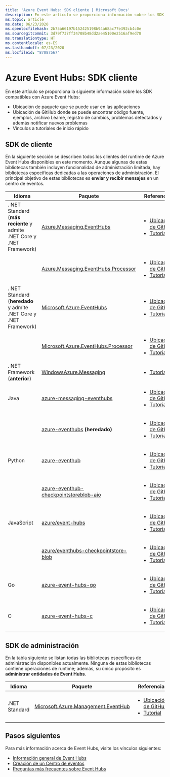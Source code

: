 ```yaml
---
title: 'Azure Event Hubs: SDK cliente | Microsoft Docs'
description: En este artículo se proporciona información sobre los SDK cliente de Azure Event Hubs.
ms.topic: article
ms.date: 06/23/2020
ms.openlocfilehash: 2b75a66197b152425198b94a68ac77e392cb4c0e
ms.sourcegitcommit: 3d79f737ff34708b48dd2ae45100e2516af9ed78
ms.translationtype: HT
ms.contentlocale: es-ES
ms.lasthandoff: 07/23/2020
ms.locfileid: "87087567"
---
```

# <a name="azure-event-hubs---client-sdks"></a>Azure Event Hubs: SDK cliente
En este artículo se proporciona la siguiente información sobre los SDK compatibles con Azure Event Hubs: 

- Ubicación de paquete que se puede usar en las aplicaciones 
- Ubicación de GitHub donde se puede encontrar código fuente, ejemplos, archivo Léame, registro de cambios, problemas detectados y además notificar nuevos problemas 
- Vínculos a tutoriales de inicio rápido 

## <a name="client-sdks"></a>SDK de cliente
En la siguiente sección se describen todos los clientes del runtime de Azure Event Hubs disponibles en este momento. Aunque algunas de estas bibliotecas también incluyen funcionalidad de administración limitada, hay bibliotecas específicas dedicadas a las operaciones de administración. El principal objetivo de estas bibliotecas es **enviar y recibir mensajes** en un centro de eventos.

| Idioma | Paquete | Referencia | 
| -------- | ------- | --------------- | 
| . NET Standard (**más reciente** y admite .NET Core y .NET Framework) | [Azure.Messaging.EventHubs](https://www.nuget.org/packages/Azure.Messaging.EventHubs/) |<ul><li>[Ubicación de GitHub](https://github.com/Azure/azure-sdk-for-net/tree/master/sdk/eventhub/Azure.Messaging.EventHubs)</li><li>[Tutorial](get-started-dotnet-standard-send-v2.md)</li></ul> |
|       | [Azure.Messaging.EventHubs.Processor](https://www.nuget.org/packages/Azure.Messaging.EventHubs.Processor/) | <ul><li>[Ubicación de GitHub](https://github.com/Azure/azure-sdk-for-net/tree/master/sdk/eventhub/Azure.Messaging.EventHubs.Processor)</li><li>[Tutorial](get-started-dotnet-standard-send-v2.md)</li></ul> |
| . NET Standard (**heredado** y admite .NET Core y .NET Framework) | [Microsoft.Azure.EventHubs](https://www.nuget.org/packages/Microsoft.Azure.EventHubs/) | <ul><li>[Ubicación de GitHub](https://github.com/Azure/azure-sdk-for-net/tree/master/sdk/eventhub/Microsoft.Azure.EventHubs)</li><li>[Tutorial](event-hubs-dotnet-standard-getstarted-send.md)</li></ul> | 
|       | [Microsoft.Azure.EventHubs.Processor](https://www.nuget.org/packages/Microsoft.Azure.EventHubs.Processor) | <ul><li>[Ubicación de GitHub](https://github.com/Azure/azure-sdk-for-net/tree/master/sdk/eventhub/Microsoft.Azure.EventHubs.Processor)</li><li>[Tutorial](event-hubs-dotnet-standard-getstarted-send.md)</li></ul> |
| . NET Framework (**anterior**) | [WindowsAzure.Messaging](https://www.nuget.org/packages/WindowsAzure.ServiceBus/) |<ul><li>[Tutorial](event-hubs-dotnet-framework-getstarted-send.md)</li></ul> |
| Java | [azure-messaging-eventhubs](https://search.maven.org/search?q=a:azure-messaging-eventhubs) | <ul><li>[Ubicación de GitHub](https://github.com/Azure/azure-sdk-for-java/tree/master/sdk/eventhubs/azure-messaging-eventhubs)</li><li>[Tutorial](get-started-java-send-v2.md)</li></ul> |
|      | [azure-eventhubs](https://search.maven.org/search?q=a:azure-eventhubs) **(heredado)** | <ul><li>[Ubicación de GitHub](https://github.com/Azure/azure-sdk-for-java/tree/master/sdk/eventhubs/microsoft-azure-eventhubs)</li><li>[Tutorial](event-hubs-java-get-started-send.md)</li></ul> |
| Python |  [azure-eventhub](https://pypi.org/project/azure-eventhub/) | <ul><li>[Ubicación de GitHub](https://github.com/Azure/azure-sdk-for-python/tree/master/sdk/eventhub/azure-eventhub)</li><li>[Tutorial](get-started-python-send-v2.md)</li></ul> |
|        | [azure-eventhub-checkpointstoreblob-aio](https://pypi.org/project/azure-eventhub-checkpointstoreblob-aio/) | <ul><li>[Ubicación de GitHub](https://github.com/Azure/azure-sdk-for-python/tree/master/sdk/eventhub/azure-eventhub-checkpointstoreblob-aio)</li><li>[Tutorial](get-started-python-send-v2.md)</li></ul> |
| JavaScript | [azure/event-hubs](https://www.npmjs.com/package/@azure/event-hubs) | <ul><li>[Ubicación de GitHub](https://github.com/Azure/azure-sdk-for-js/tree/master/sdk/eventhub/event-hubs)</li><li>[Tutorial](get-started-node-send-v2.md)</li></ul> |
|            | [azure/eventhubs-checkpointstore-blob](https://www.npmjs.com/package/@azure/eventhubs-checkpointstore-blob) | <ul><li>[Ubicación de GitHub](https://github.com/Azure/azure-sdk-for-js/tree/master/sdk/eventhub/eventhubs-checkpointstore-blob)</li><li>[Tutorial](get-started-node-send-v2.md)</li></ul> |
| Go | [azure-event-hubs-go](https://github.com/Azure/azure-event-hubs-go) | <ul><li>[Ubicación de GitHub](https://github.com/Azure/azure-event-hubs-go)</li><li>[Tutorial](event-hubs-go-get-started-send.md)</li></ul> |
| C | [azure-event-hubs-c](https://github.com/Azure/azure-event-hubs-c) | <ul><li>[Ubicación de GitHub](https://github.com/Azure/azure-event-hubs-c)</li><li>[Tutorial](event-hubs-c-getstarted-send.md)</li></ul> |

## <a name="management-sdks"></a>SDK de administración
En la tabla siguiente se listan todas las bibliotecas específicas de administración disponibles actualmente. Ninguna de estas bibliotecas contiene operaciones de runtime; además, su único propósito es **administrar entidades de Event Hubs**.

| Idioma | Paquete | Referencia | 
| -------- | ------- | --------------- | 
| .NET Standard | [Microsoft.Azure.Management.EventHub](https://www.nuget.org/packages/Microsoft.Azure.Management.EventHub) |<ul><li>[Ubicación de GitHub](https://github.com/Azure/azure-sdk-for-net/tree/master/sdk/eventhub/Microsoft.Azure.Management.EventHub)</li><li>[Tutorial](get-started-dotnet-standard-send-v2.md)</li></ul> |


## <a name="next-steps"></a>Pasos siguientes

Para más información acerca de Event Hubs, visite los vínculos siguientes:

* [Información general de Event Hubs](./event-hubs-about.md)
* [Creación de un Centro de eventos](event-hubs-create.md)
* [Preguntas más frecuentes sobre Event Hubs](event-hubs-faq.md)
